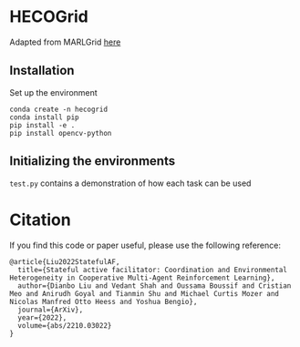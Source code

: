 # HECOGrid

Adapted from MARLGrid [here](https://github.com/kandouss/marlgrid)

## Installation

Set up the environment

```
conda create -n hecogrid
conda install pip
pip install -e .
pip install opencv-python
```

## Initializing the environments

`test.py` contains a demonstration of how each task can be used

# Citation

If you find this code or paper useful, please use the following reference:

```
@article{Liu2022StatefulAF,
  title={Stateful active facilitator: Coordination and Environmental Heterogeneity in Cooperative Multi-Agent Reinforcement Learning},
  author={Dianbo Liu and Vedant Shah and Oussama Boussif and Cristian Meo and Anirudh Goyal and Tianmin Shu and Michael Curtis Mozer and Nicolas Manfred Otto Heess and Yoshua Bengio},
  journal={ArXiv},
  year={2022},
  volume={abs/2210.03022}
}
```
